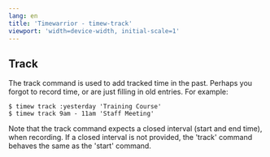```yaml
---
lang: en
title: 'Timewarrior - timew-track'
viewport: 'width=device-width, initial-scale=1'
---
```


## Track

The track command is used to add tracked time in the past.
Perhaps you
forgot to record time, or are just filling in old entries.
For example:

    $ timew track :yesterday 'Training Course'
    $ timew track 9am - 11am 'Staff Meeting'

Note that the track command expects a closed interval (start and end
time), when recording.
If a closed interval is not provided, the
\'track\' command behaves the same as the \'start\' command.
